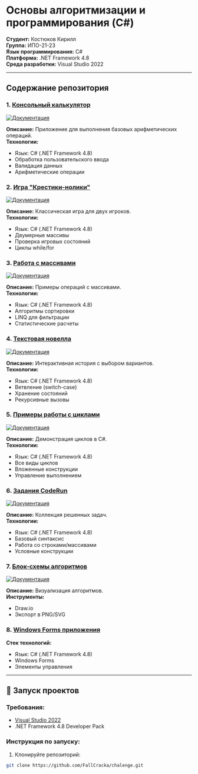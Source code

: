 # Основы алгоритмизации и программирования (C#)

**Студент:** Костюков Кирилл  
**Группа:** ИПО-21-23  
**Язык программирования:** C#  
**Платформа:** .NET Framework 4.8  
**Среда разработки:** Visual Studio 2022  

---

## Содержание репозитория

### 1. [Консольный калькулятор](calculat-main/README.md)
[![Документация](https://img.shields.io/badge/📖_Документация-Калькулятор-blue)](calculat-main/README.md)

**Описание:** Приложение для выполнения базовых арифметических операций.  
**Технологии:**
- Язык: C# (.NET Framework 4.8)
- Обработка пользовательского ввода
- Валидация данных
- Арифметические операции

### 2. [Игра "Крестики-нолики"](крестики%20нолики/README.md)
[![Документация](https://img.shields.io/badge/📖_Документация-Крестики--нолики-8A2BE2)](https://github.com/Tednet-flame/-/tree/main/%D0%BA%D1%80%D0%B5%D1%81%D1%82%D0%B8%D0%BA%D0%B8%20%D0%BD%D0%BE%D0%BB%D0%B8%D0%BA%D0%B8)

**Описание:** Классическая игра для двух игроков.  
**Технологии:**
- Язык: C# (.NET Framework 4.8)
- Двумерные массивы
- Проверка игровых состояний
- Циклы while/for

### 3. [Работа с массивами](массивы/README.md)
[![Документация](https://img.shields.io/badge/📖_Документация-Массивы-orange)](массивы/README.md)

**Описание:** Примеры операций с массивами.  
**Технологии:**
- Язык: C# (.NET Framework 4.8)
- Алгоритмы сортировки
- LINQ для фильтрации
- Статистические расчеты

### 4. [Текстовая новелла](циклы/новелла/README.md)
[![Документация](https://img.shields.io/badge/📖_Документация-Новелла-purple)](https://github.com/Tednet-flame/-/tree/main/%D1%86%D0%B8%D0%BA%D0%BB%D1%8B/%D0%BD%D0%BE%D0%B2%D0%B5%D0%BB%D0%BB%D0%B0)

**Описание:** Интерактивная история с выбором вариантов.  
**Технологии:**
- Язык: C# (.NET Framework 4.8)
- Ветвление (switch-case)
- Хранение состояний
- Рекурсивные вызовы

### 5. [Примеры работы с циклами](циклы/README.md)
[![Документация](https://img.shields.io/badge/📖_Документация-Циклы-green)](https://github.com/Tednet-flame/-/tree/main/%D1%86%D0%B8%D0%BA%D0%BB%D1%8B)

**Описание:** Демонстрация циклов в C#.  
**Технологии:**
- Язык: C# (.NET Framework 4.8)
- Все виды циклов
- Вложенные конструкции
- Управление выполнением

### 6. [Задания CodeRun](code-pen/README.md)
[![Документация](https://img.shields.io/badge/📖_Документация-CodeRun-red)](https://github.com/Tednet-flame/-/tree/main/code-run)

**Описание:** Коллекция решенных задач.  
**Технологии:**
- Язык: C# (.NET Framework 4.8)
- Базовый синтаксис
- Работа со строками/массивами
- Условные конструкции

### 7. [Блок-схемы алгоритмов](блок-схемы/README.md)
[![Документация](https://img.shields.io/badge/📖_Документация-Блок--схемы-lightgrey)](https://github.com/Tednet-flame/-/tree/main/%D0%B1%D0%BB%D0%BE%D0%BA-%D1%81%D1%85%D0%B5%D0%BC%D1%8B)

**Описание:** Визуализация алгоритмов.  
**Инструменты:**
- Draw.io
- Экспорт в PNG/SVG

### 8. [Windows Forms приложения](WindowsForms/README.md)

**Стек технологий:**
- Язык: C# (.NET Framework 4.8)
- Windows Forms
- Элементы управления

---

## 🚀 Запуск проектов

### Требования:
- [Visual Studio 2022](https://visualstudio.microsoft.com/ru/vs/)
- .NET Framework 4.8 Developer Pack

### Инструкция по запуску:
1. Клонируйте репозиторий:
```bash
git clone https://github.com/FallCracka/chalenge.git
